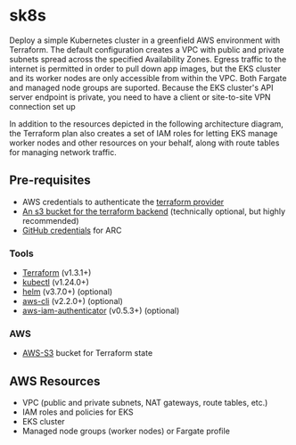# sk8s

Deploy a simple Kubernetes cluster in a greenfield AWS environment with Terraform. The default configuration creates a VPC with public and private subnets spread across the specified Availability Zones. Egress traffic to the internet is permitted in order to pull down app images, but the EKS cluster and its worker nodes are only accessible from within the VPC. Both Fargate and managed node groups are suported. Because the EKS cluster's API server endpoint is private, you need to have a client or site-to-site VPN connection set up 

In addition to the resources depicted in the following architecture diagram, the Terraform plan also creates a set of IAM roles for letting EKS manage worker nodes and other resources on your behalf, along with route tables for managing network traffic.

<!-- ![SK8s Architecture](imgs/k8s_arch.png) -->

## Pre-requisites
* AWS credentials to authenticate the [terraform provider](https://registry.terraform.io/providers/hashicorp/aws/latest/docs#provider-configuration)
* [An s3 bucket for the terraform backend](https://developer.hashicorp.com/terraform/language/settings/backends/s3) (technically optional, but highly recommended)
* [GitHub credentials](https://github.com/actions/actions-runner-controller/blob/master/docs/authenticating-to-the-github-api.md) for ARC

### Tools
- [Terraform](https://www.terraform.io/downloads.html) (v1.3.1+)
- [kubectl](https://kubernetes.io/docs/tasks/tools/install-kubectl/) (v1.24.0+)
- [helm](https://helm.sh/docs/intro/install/) (v3.7.0+) (optional)
- [aws-cli](https://docs.aws.amazon.com/cli/latest/userguide/install-cliv2.html) (v2.2.0+) (optional)
- [aws-iam-authenticator](https://docs.aws.amazon.com/eks/latest/userguide/install-aws-iam-authenticator.html) (v0.5.3+) (optional)

### AWS
- [AWS-S3](https://aws.amazon.com/s3/) bucket for Terraform state

## AWS Resources

- VPC (public and private subnets, NAT gateways, route tables, etc.)
- IAM roles and policies for EKS
- EKS cluster
- Managed node groups (worker nodes) or Fargate profile